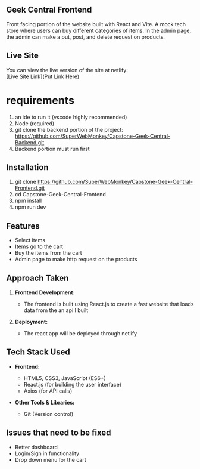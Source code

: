 ## Geek Central Frontend

Front facing portion of the website built with React and Vite. A mock tech store where users
can buy different categories of items. In the admin page, the admin can make a 
put, post, and delete request on products.

## Live Site

You can view the live version of the site at netlify:  
[Live Site Link](Put Link Here)

# requirements

1. an ide to run it (vscode highly recommended)
2. Node (required)
3. git clone the backend portion of the project:
   https://github.com/SuperWebMonkey/Capstone-Geek-Central-Backend.git
4. Backend portion must run first

## Installation

1. git clone https://github.com/SuperWebMonkey/Capstone-Geek-Central-Frontend.git
2. cd Capstone-Geek-Central-Frontend
3. npm install
4. npm run dev

## Features

- Select items
- Items go to the cart
- Buy the items from the cart
- Admin page to make http request on the products

## Approach Taken

1. **Frontend Development:**

   - The frontend is built using React.js to create a fast website that loads data from the an api I built

2. **Deployment:**
   - The react app will be deployed through netlify

## Tech Stack Used

- **Frontend:**

  - HTML5, CSS3, JavaScript (ES6+)
  - React.js (for building the user interface)
  - Axios (for API calls)

- **Other Tools & Libraries:**
  - Git (Version control)

## Issues that need to be fixed

- Better dashboard
- Login/Sign in functionality
- Drop down menu for the cart 

